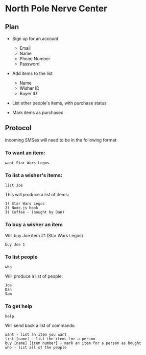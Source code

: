 # North Pole Nerve Center

## Plan

* Sign up for an account
	* Email
	* Name
	* Phone Number
	* Password

* Add items to the list
	* Name
	* Wisher ID
	* Buyer ID

* List other people's items, with purchase status

* Mark items as purchased


## Protocol

Incoming SMSes will need to be in the following format:

### To want an item:

	want Star Wars Legos

### To list a wisher's items:

	list Joe

This will produce a list of items:

	1) Star Wars Legos
	2) Node.js book
	3) Coffee - (bought by Dan)

### To buy a wisher an item

Will buy Joe item #1 (Star Wars Legos)

	buy Joe 1

### To list people

	who

Will produce a list of people:

	Joe
	Dan
	Sam

### To get help

	help

Will send back a list of commands:

	want - list an item you want
	list [name] - list the items for a person
	buy [name] [item number] - mark an item for a person as bought
	who - list all of the people

